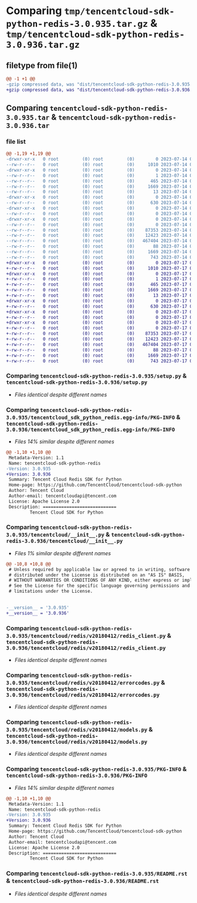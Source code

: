 # Comparing `tmp/tencentcloud-sdk-python-redis-3.0.935.tar.gz` & `tmp/tencentcloud-sdk-python-redis-3.0.936.tar.gz`

## filetype from file(1)

```diff
@@ -1 +1 @@
-gzip compressed data, was "dist/tencentcloud-sdk-python-redis-3.0.935.tar", last modified: Fri Jul 14 00:36:20 2023, max compression
+gzip compressed data, was "dist/tencentcloud-sdk-python-redis-3.0.936.tar", last modified: Mon Jul 17 00:33:06 2023, max compression
```

## Comparing `tencentcloud-sdk-python-redis-3.0.935.tar` & `tencentcloud-sdk-python-redis-3.0.936.tar`

### file list

```diff
@@ -1,19 +1,19 @@
-drwxr-xr-x   0 root         (0) root         (0)        0 2023-07-14 00:36:20.000000 tencentcloud-sdk-python-redis-3.0.935/
--rw-r--r--   0 root         (0) root         (0)     1010 2023-07-14 00:36:20.000000 tencentcloud-sdk-python-redis-3.0.935/setup.py
-drwxr-xr-x   0 root         (0) root         (0)        0 2023-07-14 00:36:20.000000 tencentcloud-sdk-python-redis-3.0.935/tencentcloud_sdk_python_redis.egg-info/
--rw-r--r--   0 root         (0) root         (0)        1 2023-07-14 00:36:20.000000 tencentcloud-sdk-python-redis-3.0.935/tencentcloud_sdk_python_redis.egg-info/dependency_links.txt
--rw-r--r--   0 root         (0) root         (0)      465 2023-07-14 00:36:20.000000 tencentcloud-sdk-python-redis-3.0.935/tencentcloud_sdk_python_redis.egg-info/SOURCES.txt
--rw-r--r--   0 root         (0) root         (0)     1669 2023-07-14 00:36:20.000000 tencentcloud-sdk-python-redis-3.0.935/tencentcloud_sdk_python_redis.egg-info/PKG-INFO
--rw-r--r--   0 root         (0) root         (0)       13 2023-07-14 00:36:20.000000 tencentcloud-sdk-python-redis-3.0.935/tencentcloud_sdk_python_redis.egg-info/top_level.txt
-drwxr-xr-x   0 root         (0) root         (0)        0 2023-07-14 00:36:20.000000 tencentcloud-sdk-python-redis-3.0.935/tencentcloud/
--rw-r--r--   0 root         (0) root         (0)      630 2023-07-14 00:36:20.000000 tencentcloud-sdk-python-redis-3.0.935/tencentcloud/__init__.py
-drwxr-xr-x   0 root         (0) root         (0)        0 2023-07-14 00:36:20.000000 tencentcloud-sdk-python-redis-3.0.935/tencentcloud/redis/
--rw-r--r--   0 root         (0) root         (0)        0 2023-07-14 00:36:20.000000 tencentcloud-sdk-python-redis-3.0.935/tencentcloud/redis/__init__.py
-drwxr-xr-x   0 root         (0) root         (0)        0 2023-07-14 00:36:20.000000 tencentcloud-sdk-python-redis-3.0.935/tencentcloud/redis/v20180412/
--rw-r--r--   0 root         (0) root         (0)        0 2023-07-14 00:36:20.000000 tencentcloud-sdk-python-redis-3.0.935/tencentcloud/redis/v20180412/__init__.py
--rw-r--r--   0 root         (0) root         (0)    87353 2023-07-14 00:36:20.000000 tencentcloud-sdk-python-redis-3.0.935/tencentcloud/redis/v20180412/redis_client.py
--rw-r--r--   0 root         (0) root         (0)    12423 2023-07-14 00:36:20.000000 tencentcloud-sdk-python-redis-3.0.935/tencentcloud/redis/v20180412/errorcodes.py
--rw-r--r--   0 root         (0) root         (0)   467404 2023-07-14 00:36:20.000000 tencentcloud-sdk-python-redis-3.0.935/tencentcloud/redis/v20180412/models.py
--rw-r--r--   0 root         (0) root         (0)       88 2023-07-14 00:36:20.000000 tencentcloud-sdk-python-redis-3.0.935/setup.cfg
--rw-r--r--   0 root         (0) root         (0)     1669 2023-07-14 00:36:20.000000 tencentcloud-sdk-python-redis-3.0.935/PKG-INFO
--rw-r--r--   0 root         (0) root         (0)      743 2023-07-14 00:36:20.000000 tencentcloud-sdk-python-redis-3.0.935/README.rst
+drwxr-xr-x   0 root         (0) root         (0)        0 2023-07-17 00:33:06.000000 tencentcloud-sdk-python-redis-3.0.936/
+-rw-r--r--   0 root         (0) root         (0)     1010 2023-07-17 00:33:06.000000 tencentcloud-sdk-python-redis-3.0.936/setup.py
+drwxr-xr-x   0 root         (0) root         (0)        0 2023-07-17 00:33:06.000000 tencentcloud-sdk-python-redis-3.0.936/tencentcloud_sdk_python_redis.egg-info/
+-rw-r--r--   0 root         (0) root         (0)        1 2023-07-17 00:33:06.000000 tencentcloud-sdk-python-redis-3.0.936/tencentcloud_sdk_python_redis.egg-info/dependency_links.txt
+-rw-r--r--   0 root         (0) root         (0)      465 2023-07-17 00:33:06.000000 tencentcloud-sdk-python-redis-3.0.936/tencentcloud_sdk_python_redis.egg-info/SOURCES.txt
+-rw-r--r--   0 root         (0) root         (0)     1669 2023-07-17 00:33:06.000000 tencentcloud-sdk-python-redis-3.0.936/tencentcloud_sdk_python_redis.egg-info/PKG-INFO
+-rw-r--r--   0 root         (0) root         (0)       13 2023-07-17 00:33:06.000000 tencentcloud-sdk-python-redis-3.0.936/tencentcloud_sdk_python_redis.egg-info/top_level.txt
+drwxr-xr-x   0 root         (0) root         (0)        0 2023-07-17 00:33:06.000000 tencentcloud-sdk-python-redis-3.0.936/tencentcloud/
+-rw-r--r--   0 root         (0) root         (0)      630 2023-07-17 00:33:06.000000 tencentcloud-sdk-python-redis-3.0.936/tencentcloud/__init__.py
+drwxr-xr-x   0 root         (0) root         (0)        0 2023-07-17 00:33:06.000000 tencentcloud-sdk-python-redis-3.0.936/tencentcloud/redis/
+-rw-r--r--   0 root         (0) root         (0)        0 2023-07-17 00:33:06.000000 tencentcloud-sdk-python-redis-3.0.936/tencentcloud/redis/__init__.py
+drwxr-xr-x   0 root         (0) root         (0)        0 2023-07-17 00:33:06.000000 tencentcloud-sdk-python-redis-3.0.936/tencentcloud/redis/v20180412/
+-rw-r--r--   0 root         (0) root         (0)        0 2023-07-17 00:33:06.000000 tencentcloud-sdk-python-redis-3.0.936/tencentcloud/redis/v20180412/__init__.py
+-rw-r--r--   0 root         (0) root         (0)    87353 2023-07-17 00:33:06.000000 tencentcloud-sdk-python-redis-3.0.936/tencentcloud/redis/v20180412/redis_client.py
+-rw-r--r--   0 root         (0) root         (0)    12423 2023-07-17 00:33:06.000000 tencentcloud-sdk-python-redis-3.0.936/tencentcloud/redis/v20180412/errorcodes.py
+-rw-r--r--   0 root         (0) root         (0)   467404 2023-07-17 00:33:06.000000 tencentcloud-sdk-python-redis-3.0.936/tencentcloud/redis/v20180412/models.py
+-rw-r--r--   0 root         (0) root         (0)       88 2023-07-17 00:33:06.000000 tencentcloud-sdk-python-redis-3.0.936/setup.cfg
+-rw-r--r--   0 root         (0) root         (0)     1669 2023-07-17 00:33:06.000000 tencentcloud-sdk-python-redis-3.0.936/PKG-INFO
+-rw-r--r--   0 root         (0) root         (0)      743 2023-07-17 00:33:06.000000 tencentcloud-sdk-python-redis-3.0.936/README.rst
```

### Comparing `tencentcloud-sdk-python-redis-3.0.935/setup.py` & `tencentcloud-sdk-python-redis-3.0.936/setup.py`

 * *Files identical despite different names*

### Comparing `tencentcloud-sdk-python-redis-3.0.935/tencentcloud_sdk_python_redis.egg-info/PKG-INFO` & `tencentcloud-sdk-python-redis-3.0.936/tencentcloud_sdk_python_redis.egg-info/PKG-INFO`

 * *Files 14% similar despite different names*

```diff
@@ -1,10 +1,10 @@
 Metadata-Version: 1.1
 Name: tencentcloud-sdk-python-redis
-Version: 3.0.935
+Version: 3.0.936
 Summary: Tencent Cloud Redis SDK for Python
 Home-page: https://github.com/TencentCloud/tencentcloud-sdk-python
 Author: Tencent Cloud
 Author-email: tencentcloudapi@tencent.com
 License: Apache License 2.0
 Description: ============================
         Tencent Cloud SDK for Python
```

### Comparing `tencentcloud-sdk-python-redis-3.0.935/tencentcloud/__init__.py` & `tencentcloud-sdk-python-redis-3.0.936/tencentcloud/__init__.py`

 * *Files 1% similar despite different names*

```diff
@@ -10,8 +10,8 @@
 # Unless required by applicable law or agreed to in writing, software
 # distributed under the License is distributed on an "AS IS" BASIS,
 # WITHOUT WARRANTIES OR CONDITIONS OF ANY KIND, either express or implied.
 # See the License for the specific language governing permissions and
 # limitations under the License.
 
 
-__version__ = '3.0.935'
+__version__ = '3.0.936'
```

### Comparing `tencentcloud-sdk-python-redis-3.0.935/tencentcloud/redis/v20180412/redis_client.py` & `tencentcloud-sdk-python-redis-3.0.936/tencentcloud/redis/v20180412/redis_client.py`

 * *Files identical despite different names*

### Comparing `tencentcloud-sdk-python-redis-3.0.935/tencentcloud/redis/v20180412/errorcodes.py` & `tencentcloud-sdk-python-redis-3.0.936/tencentcloud/redis/v20180412/errorcodes.py`

 * *Files identical despite different names*

### Comparing `tencentcloud-sdk-python-redis-3.0.935/tencentcloud/redis/v20180412/models.py` & `tencentcloud-sdk-python-redis-3.0.936/tencentcloud/redis/v20180412/models.py`

 * *Files identical despite different names*

### Comparing `tencentcloud-sdk-python-redis-3.0.935/PKG-INFO` & `tencentcloud-sdk-python-redis-3.0.936/PKG-INFO`

 * *Files 14% similar despite different names*

```diff
@@ -1,10 +1,10 @@
 Metadata-Version: 1.1
 Name: tencentcloud-sdk-python-redis
-Version: 3.0.935
+Version: 3.0.936
 Summary: Tencent Cloud Redis SDK for Python
 Home-page: https://github.com/TencentCloud/tencentcloud-sdk-python
 Author: Tencent Cloud
 Author-email: tencentcloudapi@tencent.com
 License: Apache License 2.0
 Description: ============================
         Tencent Cloud SDK for Python
```

### Comparing `tencentcloud-sdk-python-redis-3.0.935/README.rst` & `tencentcloud-sdk-python-redis-3.0.936/README.rst`

 * *Files identical despite different names*

